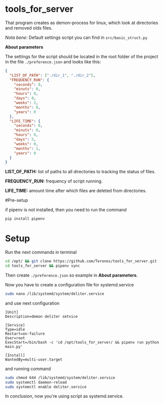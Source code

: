 # tools_for_server
That program creates as demon-process for linux,
which look at directories and removed olds files.


_Nota bene:_ Default settings script you can find in `src/basic_struct.py`

__About parameters__

The settings for the script should be located in the root folder of the project
in the file `./preference.json` and looks like this:

```json
{
  "LIST_OF_PATH": ["./dir_1", "./dir_2"],
  "FREQUENCY_RUN": {
    "seconds": 0,
    "minuts": 0,
    "hours": 0,
    "days": 0,
    "weeks": 2,
    "months": 0,
    "years": 0
  },
  "LIFE_TIME": {
    "seconds": 0,
    "minuts": 0,
    "hours": 0,
    "days": 5,
    "weeks": 0,
    "months": 1,
    "years": 0
  }
}
```

**LIST_OF_PATH:** list of paths to all directories to tracking the status of files.

**FREQUENCY_RUN:** frequency of script running.

**LIFE_TIME:** amount time after which files are deleted from directories.

#Pre-setup

if pipenv is not installed, then you need to run the command

```bash
pip install pipenv
```
# Setup

Run the next commands in terminal
```bash
cd /opt/ && git clone https://github.com/Teronos/tools_for_server.git
cd tools_for_server && pipenv sync
```

Then create `./preference.json` so example in __About parameters__.

Now you have to create a configuration file for systemd.service

```bash
sudo nano /lib/systemd/system/deliter.service
```
 and use next configuration
```
[Unit]
Description=demon deliter setvice

[Service]
Type=idle
Restart=on-failure
User=root
ExecStart=/bin/bash -c 'cd /opt/tools_for_server/ && pipenv run python main.py'

[Install]
WantedBy=multi-user.target
```
and running command

```bash
sudo chmod 644 /lib/systemd/system/deliter.service
sudo systemctl daemon-reload
sudo systemctl enable deliter.service
```
In conclusion, now you're using  script as systemd.service.
